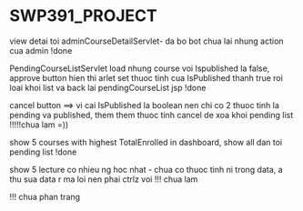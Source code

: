 # SWP391_PROJECT

view detai toi adminCourseDetailServlet- da bo bot chua lai nhung action cua admin   !done

PendingCourseListServlet load nhung course voi Ispublished la false, approve button hien thi arlet set thuoc tinh cua IsPublished thanh true roi loai khoi list va back lai pendingCourseList jsp  !done

cancel button ==> vi cai IsPublished la boolean nen chi co 2 thuoc tinh la pending va published, them them thuoc tinh cancel de xoa khoi pending list   !!!!!chua lam =))

show 5 courses with highest TotalEnrolled in dashboard, show all dan toi pending list !done

show 5 lecture co nhieu ng hoc nhat - chua co thuoc tinh ni trong data, a thu sua data r ma loi nen phai ctrlz voi   !!! chua lam

!!! chua phan trang
